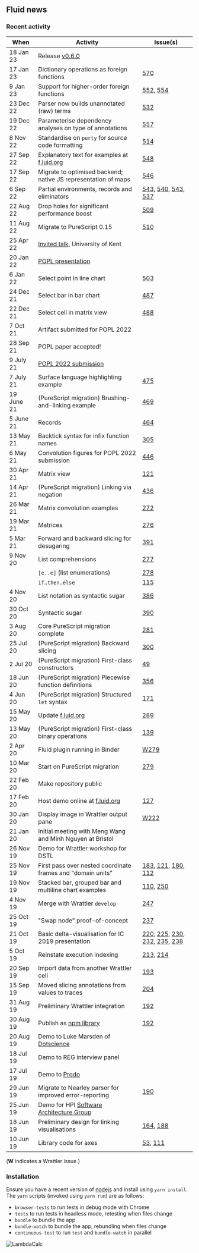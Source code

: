 ## Fluid news

### Recent activity

| When | Activity | Issue(s) |
| --- | --- | --- |
| 18 Jan 23 | Release [v0.6.0](https://github.com/explorable-viz/fluid/releases/tag/v0.6.0) |  |
| 17 Jan 23 | Dictionary operations as foreign functions | [570](https://github.com/explorable-viz/fluid/issues/570) |
| 9 Jan 23 | Support for higher-order foreign functions | [552](https://github.com/explorable-viz/fluid/issues/552), [554](https://github.com/explorable-viz/fluid/issues/554) |
| 23 Dec 22 | Parser now builds unannotated (raw) terms | [532](https://github.com/explorable-viz/fluid/issues/532) |
| 19 Dec 22 | Parameterise dependency analyses on type of annotations | [557](https://github.com/explorable-viz/fluid/issues/557) |
| 8 Nov 22 | Standardise on `purty` for source code formatting | [514](https://github.com/explorable-viz/fluid/issues/514) |
| 27 Sep 22 | Explanatory text for examples at [f.luid.org]() | [548](https://github.com/explorable-viz/fluid/issues/548) |
| 17 Sep 22 | Migrate to optimised backend; native JS representation of maps | [546](https://github.com/explorable-viz/fluid/issues/546) |
| 6 Sep 22 | Partial environments, records and eliminators | [543](https://github.com/explorable-viz/fluid/issues/543), [540](https://github.com/explorable-viz/fluid/issues/540), [543](https://github.com/explorable-viz/fluid/issues/543), [537](https://github.com/explorable-viz/fluid/issues/537) |
| 22 Aug 22 | Drop holes for significant performance boost | [509](https://github.com/explorable-viz/fluid/issues/509) |
| 11 Aug 22 | Migrate to PureScript 0.15 | [510](https://github.com/explorable-viz/fluid/issues/510) |
| 25 Apr 22 | [Invited talk](https://arxiv.org/abs/2203.04608), University of Kent | |
| 20 Jan 22 | [POPL presentation](https://youtu.be/Ov1HOMKn8t4) | |
| 6 Jan 22 | Select point in line chart | [503](https://github.com/explorable-viz/fluid/issues/503) |
| 24 Dec 21 | Select bar in bar chart | [487](https://github.com/explorable-viz/fluid/issues/487) |
| 22 Dec 21 | Select cell in matrix view | [488](https://github.com/explorable-viz/fluid/issues/488) |
| 7 Oct 21 | Artifact submitted for POPL 2022 | |
| 28 Sep 21 | POPL paper accepted! | |
| 9 July 21 | [POPL 2022 submission](https://arxiv.org/abs/2109.00445) | |
| 7 July 21 | Surface language highlighting example | [475](https://github.com/explorable-viz/fluid/issues/475) |
| 19 June 21 | (PureScript migration) Brushing-and-linking example | [469](https://github.com/explorable-viz/fluid/issues/469) |
| 5 June 21 | Records | [464](https://github.com/explorable-viz/fluid/issues/464) |
| 13 May 21 | Backtick syntax for infix function names | [305](https://github.com/explorable-viz/fluid/issues/305) |
| 6 May 21 | Convolution figures for POPL 2022 submission | [446](https://github.com/explorable-viz/fluid/issues/446) |
| 30 Apr 21 | Matrix view | [121](https://github.com/rolyp/fluid/issues/121) |
| 14 Apr 21 | (PureScript migration) Linking via negation | [436](https://github.com/explorable-viz/fluid/issues/436) |
| 26 Mar 21 | Matrix convolution examples | [272](https://github.com/explorable-viz/fluid/issues/272) |
| 19 Mar 21 | Matrices | [276](https://github.com/explorable-viz/fluid/issues/276) |
| 5 Mar 21 | Forward and backward slicing for desugaring | [391](https://github.com/explorable-viz/fluid/issues/391) |
| 9 Nov 20 | List comprehensions | [277](https://github.com/explorable-viz/fluid/issues/277) |
| | `[e..e]` (list enumerations) | [278](https://github.com/explorable-viz/fluid/issues/278) |
| | `if`..`then`..`else` | [115](https://github.com/explorable-viz/fluid/issues/115) |
| 4 Nov 20 | List notation as syntactic sugar | [386](https://github.com/explorable-viz/fluid/issues/386) |
| 30 Oct 20 | Syntactic sugar | [390](https://github.com/explorable-viz/fluid/issues/390) |
| 3 Aug 20 | Core PureScript migration complete | [281](https://github.com/explorable-viz/fluid/issues/281) |
| 25 Jul 20 | (PureScript migration) Backward slicing | [300](https://github.com/explorable-viz/fluid/issues/300) |
| 2 Jul 20 | (PureScript migration) First-class constructors | [49](https://github.com/explorable-viz/fluid/issues/49) |
| 18 Jun 20 | (PureScript migration) Piecewise function definitions | [356](https://github.com/explorable-viz/fluid/issues/356) |
| 4 Jun 20 | (PureScript migration) Structured `let` syntax | [171](https://github.com/explorable-viz/fluid/issues/171) |
| 15 May 20 | Update [f.luid.org](https://f.luid.org) | [289](https://github.com/explorable-viz/fluid/issues/289) |
| 13 May 20 | (PureScript migration) First-class binary operations | [139](https://github.com/explorable-viz/fluid/issues/139) |
| 2 Apr 20 | Fluid plugin running in Binder | [W279](https://github.com/rolyp/wrattler/wrattler/issues/279) |
| 10 Mar 20 | Start on PureScript migration | [279](https://github.com/rolyp/lambdacalc/issues/279) |
| 22 Feb 20 | Make repository public |
| 17 Feb 20 | Host demo online at [f.luid.org](https://f.luid.org) | [127](https://github.com/rolyp/lambdacalc/issues/127) |
| 30 Jan 20 | Display image in Wrattler output pane | [W222](https://github.com/wrattler/wrattler/issues/222) |
| 21 Jan 20 | Initial meeting with Meng Wang and Minh Nguyen at Bristol ||
| 26 Nov 19 | Demo for Wrattler workshop for DSTL ||
| 25 Nov 19 | First pass over nested coordinate frames and "domain units" | [183](https://github.com/rolyp/fluid/issues/183), [121](https://github.com/rolyp/fluid/issues/121), [180](https://github.com/rolyp/fluid/issues/180), [112](https://github.com/rolyp/fluid/issues/112) |
| 19 Nov 19 | Stacked bar, grouped bar and multiline chart examples | [110](https://github.com/rolyp/fluid/issues/110), [250](https://github.com/rolyp/fluid/issues/250) |
| 4 Nov 19 | Merge with Wrattler `develop` | [247](https://github.com/rolyp/fluid/issues/247) |
| 25 Oct 19 | "Swap node" proof-of-concept | [237](https://github.com/rolyp/fluid/issues/237) |
| 21 Oct 19 | Basic delta-visualisation for IC 2019 presentation | [220](https://github.com/rolyp/fluid/issues/220), [225](https://github.com/rolyp/fluid/issues/225), [230](https://github.com/rolyp/fluid/issues/230), [232](https://github.com/rolyp/fluid/issues/232), [235](https://github.com/rolyp/fluid/issues/235), [238](https://github.com/rolyp/fluid/issues/238) |
| 5 Oct 19 | Reinstate execution indexing | [213](https://github.com/rolyp/fluid/issues/213), [214](https://github.com/rolyp/fluid/issues/214) |
| 20 Sep 19 | Import data from another Wrattler cell | [193](https://github.com/rolyp/fluid/issues/193) |
| 15 Sep 19 | Moved slicing annotations from values to traces | [204](https://github.com/rolyp/fluid/issues/204) |
| 31 Aug 19 | Preliminary Wrattler integration | [192](https://github.com/rolyp/fluid/issues/192) |
| 30 Aug 19 | Publish as [npm library](https://www.npmjs.com/package/@rolyp/fluid) | [192](https://github.com/rolyp/fluid/issues/192) |
| 20 Aug 19 | Demo to Luke Marsden of [Dotscience](https://dotscience.com/) ||
| 18 Jul 19 | Demo to REG interview panel ||
| 17 Jul 19 | Demo to [Prodo](https://prodo.ai) ||
| 29 Jun 19 | Migrate to Nearley parser for improved error-reporting | [190](https://github.com/rolyp/fluid/issues/190) |
| 25 Jun 19 | Demo for HPI [Software Architecture Group](https://www.hpi.uni-potsdam.de/hirschfeld/index.html)||
| 18 Jun 19 | Preliminary design for linking visualisations | [164](https://github.com/rolyp/fluid/issues/164), [188](https://github.com/rolyp/fluid/issues/188) |
| 10 Jun 19 | Library code for axes | [53](https://github.com/rolyp/fluid/issues/53), [111](https://github.com/rolyp/fluid/issues/111) |

(**W** indicates a Wrattler issue.)

### Installation

Ensure you have a recent version of [nodejs](https://nodejs.org/en/download/current/) and install using `yarn install`. The `yarn` scripts (invoked using `yarn run`) are as follows:

- `browser-tests` to run tests in debug mode with Chrome
- `tests` to run tests in headless mode, retesting when files change
- `bundle` to bundle the app
- `bundle-watch` to bundle the app, rebundling when files change
- `continuous-test` to run `test` and `bundle-watch` in parallel

![LambdaCalc](https://i.imgur.com/ERSxpE0.png "LambdaCalc")
